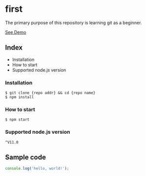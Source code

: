 # first

The primary purpose of this repository is learning git as a beginner.

[See Demo](https://www.google.com)

## Index

- Installation
- How to start
- Supported node.js version

### Installation

```shell
$ git clone {repo addr} && cd {repo name}
$ npm install
```

### How to start
`$ npm start`

### Supported node.js version

`^V11.0`

## Sample code

```javascript
console.log('hello, world!');
```
